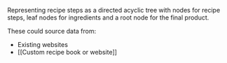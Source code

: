 Representing recipe steps as a directed acyclic tree with nodes for recipe steps, leaf nodes for ingredients and a root node for the final product.

These could source data from:
- Existing websites
- [[Custom recipe book or website]] 